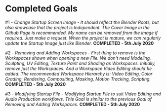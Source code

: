 Completed Goals
===============

#1 - *Change Startup Screen Image - It should reflect the Blender Roots, but also showcase that the project is Independent. The Cover Image in the Github Page is recommended. My name can be removed from the image if required. Just make a request. When the project is mature, we can regularly update the Startup Image just like Blender.*  **COMPLETED - 5th July 2020**

#2 - *Removing and Adding Workspaces - First thing to remove is the Workspaces shown when opening a new File. We don't need Modeling, Sculpting, UV Editing, Texture Paint and Shading as Workspaces. Initially, remove just the Workspaces. And a Workspace Video Editing should be added. The recommended Workspace Hierarchy is: Video Editing, Color Grading, Rendering, Compositing, Masking, Motion Tracking, Scripting.* **COMPLETED - 5th July 2020**

#3 - *Modifying Startup File - Modifying Startup File to suit Video Editing and Audio Production workflows. This Goal is similar to the previous Goal of Removing and Adding Workspaces.* **COMPLETED - 5th July 2020**
